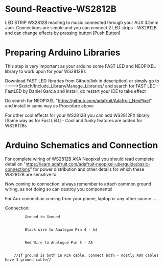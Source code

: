 # Sound-Reactive-WS2812B
LED STRIP WS2812B reacting to music connected through your AUX 3.5mm Jack
Connections are simple and you can connect 2 LED strips - WS2812B and can change effects by pressing button [Push Button]

# Preparing Arduino Libraries

This step is very important as your arduino some FAST LED and NEOPIXEL library to work upon for your WS2812Bs

Download FAST LED libraries from Github(link in description) or simply go to ---->Sketch/Include_Library/Manage_Libraries/ and search for FAST LED - FastLED by Daniel Garcia and install, do restart your IDE to take effect

Do search for NEOPIXEL "https://github.com/adafruit/Adafruit_NeoPixel" and install in same way as Procedure above

For other cool effects for your WS2812B you can add WS2812FX library [Same way as for Fast LED] - Cool and funky features are added for WS2812Bs

# Arduino Schematics and Connection

For complete wiring of WS2812B AKA Neopixel you should read complete detail on "https://learn.adafruit.com/adafruit-neopixel-uberguide/basic-connections" for power distribution and other details for which these WS2812B are sensitive to

Now coming to connection, always remember to attach common ground wiring, as not doing so can destroy you components!

For Aux connection coming from your phone, laptop or any other source......

Connection:

             Ground to Ground

            
             Black wire to Analogue Pin 4 - A4
             
             
             Red Wire to Analogue Pin 5 - A5
             
             
        //If ground is both in RCA cable, connect both - mostly AUX cables have 1 ground cable//
        
        
